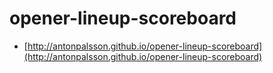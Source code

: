 # opener-lineup-scoreboard

* [http://antonpalsson.github.io/opener-lineup-scoreboard](http://antonpalsson.github.io/opener-lineup-scoreboard)
